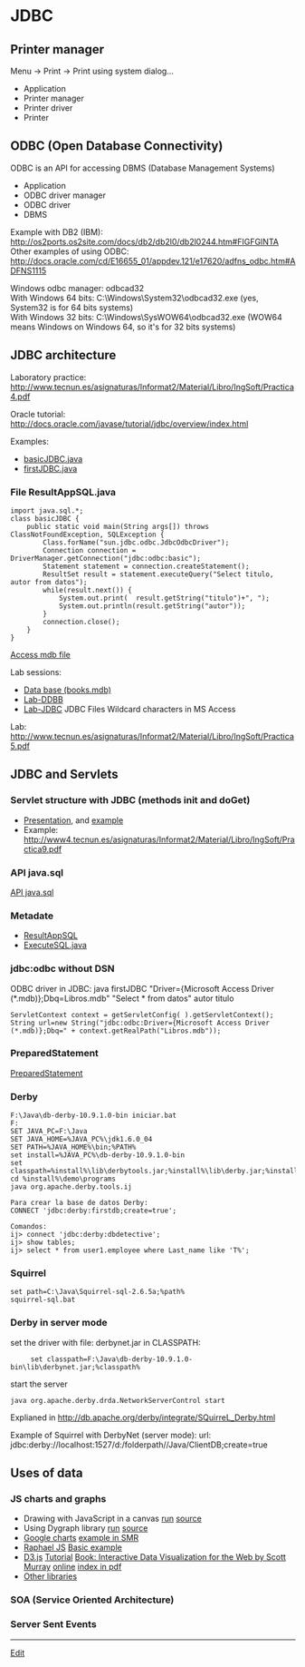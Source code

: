 # JDBC

## Printer manager
Menu -> Print -> Print using system dialog...

- Application
- Printer manager
- Printer driver
- Printer

## ODBC (Open Database Connectivity)
ODBC is an API for accessing DBMS (Database Management Systems)

- Application
- ODBC driver manager
- ODBC driver
- DBMS

Example with DB2 (IBM): <http://os2ports.os2site.com/docs/db2/db2l0/db2l0244.htm#FIGFGINTA>  
Other examples of using ODBC: <http://docs.oracle.com/cd/E16655_01/appdev.121/e17620/adfns_odbc.htm#ADFNS1115>

Windows odbc manager: odbcad32  
With Windows 64 bits: C:\Windows\System32\odbcad32.exe (yes, System32 is for 64 bits systems)  
With Windows 32 bits: C:\Windows\SysWOW64\odbcad32.exe (WOW64 means Windows on Windows 64, so it's for 32 bits systems)  
   
## JDBC architecture  
Laboratory practice: <http://www.tecnun.es/asignaturas/Informat2/Material/Libro/IngSoft/Practica4.pdf>

Oracle tutorial:  <http://docs.oracle.com/javase/tutorial/jdbc/overview/index.html>

Examples:
- [basicJDBC.java](https://github.com/nicolasserrano/CS/blob/master/Java/JDBC/basicJDBC.java)  
- [firstJDBC.java](https://github.com/nicolasserrano/CS/blob/master/Java/JDBC/firstJDBC.java)

### File ResultAppSQL.java

```
import java.sql.*;
class basicJDBC {
    public static void main(String args[]) throws ClassNotFoundException, SQLException {
        Class.forName("sun.jdbc.odbc.JdbcOdbcDriver");
        Connection connection = DriverManager.getConnection("jdbc:odbc:basic");
        Statement statement = connection.createStatement();
        ResultSet result = statement.executeQuery("Select titulo, autor from datos");
        while(result.next()) {
            System.out.print(  result.getString("titulo")+", ");
            System.out.println(result.getString("autor"));
        }
        connection.close();
    }
}
```

[Access mdb file](https://aula-virtual.unav.edu/bbcswebdav/pid-427603-dt-content-rid-886758_1/xid-886758_1)  

Lab sessions:
- [Data base (books.mdb)](https://aula-virtual.unav.edu/bbcswebdav/pid-427603-dt-content-rid-886758_1/xid-886758_1)
- [Lab-DDBB](https://aula-virtual.unav.edu/bbcswebdav/pid-427603-dt-content-rid-886759_1/xid-886759_1)
- [Lab-JDBC](https://aula-virtual.unav.edu/bbcswebdav/pid-427603-dt-content-rid-886760_1/xid-886760_1)
JDBC  Files Wildcard characters in MS Access

Lab: <http://www.tecnun.es/asignaturas/Informat2/Material/Libro/IngSoft/Practica5.pdf>

## JDBC and Servlets  

### Servlet structure with JDBC (methods init and doGet)  
- [Presentation](https://www.dropbox.com/s/kbrt9acq38m8py8/ServletsDB.ppt?dl=0), and [example](http://www4.tecnun.es/asignaturas/Informat3/Apoyo_Clases/Ejemplos_Servlets_JDBC/Ejemplo2.html)
- Example: <http://www4.tecnun.es/asignaturas/Informat2/Material/Libro/IngSoft/Practica9.pdf>

### API java.sql  
[API java.sql](http://docs.oracle.com/javase/6/docs/api/index.html?java/sql/package-summary.html)

### Metadate  
- [ResultAppSQL](https://github.com/nicolasserrano/CS/blob/master/Java/JDBC/ResultAppSQL.java)
- [ExecuteSQL.java](https://github.com/nicolasserrano/CS/blob/master/Java/JDBC/ExecuteSQL.java)

###   jdbc:odbc without DSN
ODBC driver in JDBC:
java firstJDBC "Driver={Microsoft Access Driver (*.mdb)};Dbq=Libros.mdb" "Select * from datos" autor titulo  
```
ServletContext context = getServletConfig( ).getServletContext();
String url=new String("jdbc:odbc:Driver={Microsoft Access Driver (*.mdb)};Dbq=" + context.getRealPath("Libros.mdb"));
```

### PreparedStatement  
[PreparedStatement](http://svn.apache.org/repos/asf/db/derby/code/trunk/java/demo/toursdb/insertMaps.java)  

### Derby  
```
F:\Java\db-derby-10.9.1.0-bin iniciar.bat
F:
SET JAVA_PC=F:\Java
SET JAVA_HOME=%JAVA_PC%\jdk1.6.0_04
SET PATH=%JAVA_HOME%\bin;%PATH%
set install=%JAVA_PC%\db-derby-10.9.1.0-bin
set classpath=%install%\lib\derbytools.jar;%install%\lib\derby.jar;%install%
cd %install%\demo\programs
java org.apache.derby.tools.ij

Para crear la base de datos Derby:
CONNECT 'jdbc:derby:firstdb;create=true';

Comandos:
ij> connect 'jdbc:derby:dbdetective';
ij> show tables;
ij> select * from user1.employee where Last_name like 'T%';
```

### Squirrel  
```
set path=C:\Java\Squirrel-sql-2.6.5a;%path%
squirrel-sql.bat
```

### Derby in server mode  
set the driver with file: derbynet.jar in CLASSPATH:
```
     set classpath=F:\Java\db-derby-10.9.1.0-bin\lib\derbynet.jar;%classpath%
```
start the server
```
java org.apache.derby.drda.NetworkServerControl start
```
Explianed in http://db.apache.org/derby/integrate/SQuirreL_Derby.html

Example of Squirrel with DerbyNet (server mode):
url:  jdbc:derby://localhost:1527/d:/folderpath//Java/ClientDB;create=true

## Uses of data  

### JS charts and graphs  
- Drawing with JavaScript in a canvas [run](https://nicolasserrano.github.io/CS/JavaScript/graphics/canvas.html) [source](JavaScript/graphics/canvas.html)
- Using Dygraph library [run](https://nicolasserrano.github.io/CS/JavaScript/graphics/newton.html) [source](JavaScript/graphics/newton.html)
- [Google charts](https://developers.google.com/chart/interactive/docs/gallery) [example in SMR](http://smr-project-test.appspot.com/UserPage?PageKey=5677751478517760)
- [Raphael JS](http://dmitrybaranovskiy.github.io/raphael/) [Basic example](https://nicolasserrano.github.io/CS/JavaScript/graphics/basicRaphael.html)
- [D3.js](https://d3js.org/) [Tutorial](https://www.dashingd3js.com/table-of-contents) [Book: Interactive Data Visualization for the Web by Scott Murray](http://chimera.labs.oreilly.com/books/1230000000345) [online](http://chimera.labs.oreilly.com/books/1230000000345/index.html) [index in pdf](http://cdn.oreillystatic.com/oreilly/booksamplers/9781449339739_sampler.pdf)
- [Other libraries](https://www.slant.co/versus/10577/140/~d3-js_vs_raphael)

### SOA (Service Oriented Architecture)

### Server Sent Events


---
[Edit](https://github.com/nicolasserrano/CS/edit/master/JDBC.md)
<style>
div.container ul, div.container ol {
    padding-left: 1.4em;
}
</style>
